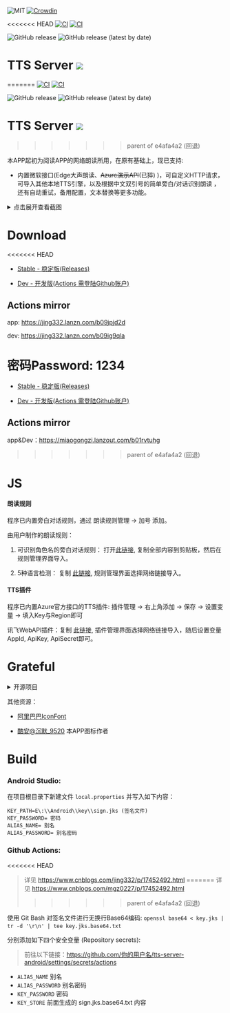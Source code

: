 ![MIT](https://img.shields.io/badge/license-MIT-green)
[![Crowdin](https://img.shields.io/badge/Localization-Crowdin-blueviolet?logo=Crowdin)](https://crowdin.com/project/tts-server)

<<<<<<< HEAD
[![CI](https://github.com/jing332/tts-server-android/actions/workflows/release.yml/badge.svg)](https://github.com/jing332/tts-server-android/actions/workflows/release.yml)
[![CI](https://github.com/jing332/tts-server-android/actions/workflows/test.yml/badge.svg)](https://github.com/jing332/tts-server-android/actions/workflows/test.yml)

![GitHub release](https://img.shields.io/github/downloads/jing332/tts-server-android/total)
![GitHub release (latest by date)](https://img.shields.io/github/downloads/jing332/tts-server-android/latest/total)

# TTS Server [![](https://img.shields.io/badge/Q%E7%BE%A4-124841768-blue)](https://jq.qq.com/?_wv=1027&k=y7WCDjEA)
=======
[![CI](https://github.com/mgz0227/tts-server-android/actions/workflows/release.yml/badge.svg)](https://github.com/mgz0227/tts-server-android/actions/workflows/release.yml)
[![CI](https://github.com/mgz0227/tts-server-android/actions/workflows/test.yml/badge.svg)](https://github.com/mgz0227/tts-server-android/actions/workflows/test.yml)

![GitHub release](https://img.shields.io/github/downloads/mgz0227/tts-server-android/total)
![GitHub release (latest by date)](https://img.shields.io/github/downloads/mgz0227/tts-server-android/latest/total)

# TTS Server [![](https://img.shields.io/badge/Q%E7%BE%A4-点击加入-blue)](https://h5.qun.qq.com/s/hxc6YglYE8)
>>>>>>> parent of e4afa4a2 (回退)

本APP起初为阅读APP的网络朗读所用，在原有基础上，现已支持:

* 内置微软接口(Edge大声朗读、~~Azure演示API~~(已猝) )，可自定义HTTP请求，可导入其他本地TTS引擎，以及根据中文双引号的简单旁白/对话识别朗读
  ，还有自动重试，备用配置，文本替换等更多功能。

<details>
  <summary>点击展开查看截图</summary>

  <img src="./images/1.jpg" height="150px">
  <img src="./images/2.jpg" height="150px">
  <img src="./images/3.jpg" height="150px">
  <img src="./images/4.jpg" height="150px">

</details>

# Download

<<<<<<< HEAD
* [Stable - 稳定版(Releases)](https://github.com/jing332/tts-server-android/releases)

* [Dev - 开发版(Actions 需登陆Github账户)](https://github.com/jing332/tts-server-android/actions)

## Actions mirror

app: https://jing332.lanzn.com/b09jpjd2d

dev: https://jing332.lanzn.com/b09ig9qla

密码Password: 1234
=======
* [Stable - 稳定版(Releases)](https://github.com/mgz0227/tts-server-android/releases)

* [Dev - 开发版(Actions 需登陆Github账户)](https://github.com/mgz0227/tts-server-android/actions)

## Actions mirror

app&Dev：https://miaogongzi.lanzout.com/b01rvtuhg
>>>>>>> parent of e4afa4a2 (回退)


# JS

#### 朗读规则

程序已内置旁白对话规则，通过 朗读规则管理 -> 加号 添加。

由用户制作的朗读规则：

1. 可识别角色名的旁白对话规则：
   打开[此链接](https://www.gitlink.org.cn/geek/src/tree/master/ttsrv-speechRules-multiVoice.json),
   复制全部内容到剪贴板，然后在规则管理界面导入。

2. 5种语言检测： 复制 [此链接](https://jt12.de/SYV2_1/2023/04/16/10/08/08/1681610888643b588876c09.json),
   规则管理界面选择网络链接导入。

#### TTS插件

程序已内置Azure官方接口的TTS插件: 插件管理 -> 右上角添加 -> 保存 -> 设置变量 -> 填入Key与Region即可

讯飞WebAPI插件：复制 [此链接](https://jt12.de/SYV2_1/2023/04/16/10/25/17/1681611917643b5c8d61313.json),
插件管理界面选择网络链接导入，随后设置变量 AppId, ApiKey, ApiSecret即可。

# Grateful

<details>
  <summary>开源项目</summary>

| Application                                                                     | Microsoft TTS                                                         |
|---------------------------------------------------------------------------------|-----------------------------------------------------------------------|
| [gedoor/legado](https://github.com/gedoor/legado)                               | [wxxxcxx/ms-ra-forwarder](https://github.com/wxxxcxx/ms-ra-forwarder) |
| [ag2s20150909/TTS](https://github.com/ag2s20150909/TTS)                         | [litcc/tts-server](https://github.com/litcc/tts-server)               |
| [benjaminwan/ChineseTtsTflite](https://github.com/benjaminwan/ChineseTtsTflite) | [asters1/tts](https://github.com/asters1/tts)                         |
| [yellowgreatsun/MXTtsEngine](https://github.com/yellowgreatsun/MXTtsEngine)     |
| [2dust/v2rayNG](https://github.com/2dust/v2rayNG)                               |

| Library                                                                                                         | Description                                                                                                                                                   |
|-----------------------------------------------------------------------------------------------------------------|---------------------------------------------------------------------------------------------------------------------------------------------------------------|
| [dromara/hutool](https://github.com/dromara/hutool/)                                                            | 🍬A set of tools that keep Java sweet.                                                                                                                        |
| [LouisCAD/Splitties](https://github.com/LouisCAD/Splitties)                                                     | A collection of hand-crafted extensions for your Kotlin projects.                                                                                             |
| [getactivity/logcat](https://github.com/getactivity/logcat)                                                     | Android 日志打印框架，在手机上可以直接看到 Logcat 日志啦                                                                                                                          |
| [rosuH/AndroidFilePicker](https://github.com/rosuH/AndroidFilePicker)                                           | FilePicker is a small and fast file selector library that is constantly evolving with the goal of rapid integration, high customization, and configurability~ |
| [androidbroadcast/ViewBindingPropertyDelegate](https://github.com/androidbroadcast/ViewBindingPropertyDelegate) | Make work with Android View Binding simpler                                                                                                                   |
| [zhanghai/AndroidFastScroll](https://github.com/zhanghai/AndroidFastScroll)                                     | Fast scroll for Android RecyclerView and more                                                                                                                 |
| [Rosemoe/sora-editor](https://github.com/Rosemoe/sora-editor)                                                   | sora-editor is a cool and optimized code editor on Android platform                                                                                           |
| [gedoor/rhino-android](https://github.com/gedoor/rhino-android)                                                 | Give access to RhinoScriptEngine from the JSR223 interfaces on Android JRE.                                                                                   |
| [liangjingkanji/BRV](https://github.com/liangjingkanji/BRV)                                                     | Android上最好的RecyclerView框架, 比 BRVAH 更简单强大                                                                                                                      |
| [liangjingkanji/Net](https://github.com/liangjingkanji/Net)                                                     | Android最好的网络请求工具, 比 Retrofit/OkGo 更简单易用                                                                                                                       |
| [chibatching/kotpref](https://github.com/chibatching/kotpref)                                                   | Android SharedPreferences delegation library for Kotlin                                                                                                       |
| [google/ExoPlayer](https://github.com/google/ExoPlayer)                                                         | An extensible media player for Android                                                                                                                        |
| [material-components-android](https://github.com/material-components/material-components-android)               | Modular and customizable Material Design UI components for Android                                                                                            |
| [kotlinx.serialization](https://github.com/Kotlin/kotlinx.serialization/)                                       | Kotlin multiplatform / multi-format serialization                                                                                                             |
| [kotlinx.coroutine](https://github.com/Kotlin/kotlinx.coroutines)                                               | Library support for Kotlin coroutines                                                                                                                         |

</details>

其他资源：

* [阿里巴巴IconFont](https://www.iconfont.cn/)

* [酷安@沉默_9520](http://www.coolapk.com/u/25956307) 本APP图标作者

# Build

### Android Studio:
在项目根目录下新建文件 `local.properties` 并写入如下内容：
```
KEY_PATH=E\:\\Android\\key\\sign.jks (签名文件)
KEY_PASSWORD= 密码
ALIAS_NAME= 别名
ALIAS_PASSWORD= 别名密码
```



### Github Actions:
<<<<<<< HEAD
> 详见 https://www.cnblogs.com/jing332/p/17452492.html
=======
> 详见 https://www.cnblogs.com/mgz0227/p/17452492.html
>>>>>>> parent of e4afa4a2 (回退)

使用 Git Bash 对签名文件进行无换行Base64编码: `openssl base64 < key.jks | tr -d '\r\n' | tee key.jks.base64.txt`

分别添加如下四个安全变量 (Repository secrets):
> 前往以下链接：https://github.com/你的用户名/tts-server-android/settings/secrets/actions
* `ALIAS_NAME` 别名
* `ALIAS_PASSWORD` 别名密码
* `KEY_PASSWORD` 密码
* `KEY_STORE` 前面生成的 sign.jks.base64.txt 内容
